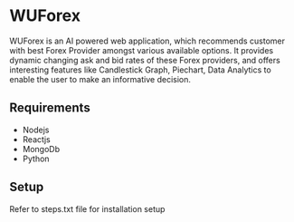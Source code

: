 # WUForex

WUForex is an AI powered web application, which recommends customer with best Forex Provider amongst various available
options. It provides dynamic changing ask and bid rates of these Forex providers, and offers interesting features like Candlestick
Graph, Piechart, Data Analytics to enable the user to make an informative decision.

## Requirements

- Nodejs
- Reactjs
- MongoDb
- Python

## Setup

Refer to steps.txt file for installation setup 
